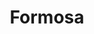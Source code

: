 ---
layout: place
title: "Formosa"
permalink: /iowa/iowa-city/formosa.html
stateAbbr: IA
stateName: Iowa
cityName: Iowa City
place_id: ChIJgxklQ-5B5IcRjkvR0-ONPVM
photos:
  - name: >-
      places/ChIJgxklQ-5B5IcRjkvR0-ONPVM/photos/AeeoHcI2QGdGjxw18uAuacnV4jQRbyH-bgol72tJGR1kN38J7yXergP9vH43Tmh24Ek5gWYWkbHWgMzsSZh4Y-RFY560IfY2EDkMWR9ilAhXUQgECP7HdG2Q-Og7K03erh2lL_NmBuFLA81zmP-Cp7YjLfPaDccAe4NRS8N2L0KmnBstbZplmc1kMS2LQdpYyAa4IzFZt2TB93Aox2ri9cgeVogWEhUt1LfzyyMBqwrCiygKeSUbUliTR_5eo5aqJW2Ak47PyFPpGmuJFF24s_1_2RFy9dSYccEY49-PD3c4cHs
    widthPx: 4800
    heightPx: 3200
    authorAttributions:
      - displayName: Formosa
        uri: https://maps.google.com/maps/contrib/117181745640257532362
        photoUri: >-
          https://lh3.googleusercontent.com/a-/ALV-UjWQ19ODls8H-Z32S-1Nc2u9jMyOu8AB1QtS8xrIaXvwtdg_T9Q=s100-p-k-no-mo
    flagContentUri: >-
      https://www.google.com/local/imagery/report/?cb_client=maps_api_places.places_api&image_key=!1e10!2sAF1QipMTanio6MgM75m5BZWH5P0h6Qoz3994f4gxcmM&hl=en-US
    googleMapsUri: >-
      https://www.google.com/maps/place//data=!3m4!1e2!3m2!1sAF1QipMTanio6MgM75m5BZWH5P0h6Qoz3994f4gxcmM!2e10!4m2!3m1!1s0x87e441ee43251983:0x533d8de3d3d14b8e
  - name: >-
      places/ChIJgxklQ-5B5IcRjkvR0-ONPVM/photos/AeeoHcKZxcH6DAe8e1cPa6lCJhWT9ofAc951tOyAg-9VfYCNHZ1R61zKeX5tz2vQfBKIfUMTJQwBArlKcKtMXVPM7pGzn5ag9GxgaCNLR6Z0c0uzFDTOMSlei2G3vZdBvHKLlktfHGqpHrRtJ2TfPYySjcmcaN0T3QkYoRUFFxjTxvuTgf50eWCQeGmTB8xCDcfgJPqKA2SCnNTIIe1p74Ajfvdx6FL0KMQ_aAitRGRjqR0kY9J8TP-OKoyBjUZLMsdQcsy9o0nXs70EEfBcI8kXCe_AHY4axGSAdXnRxWx-BMY
    widthPx: 3345
    heightPx: 4142
    authorAttributions:
      - displayName: Formosa
        uri: https://maps.google.com/maps/contrib/117181745640257532362
        photoUri: >-
          https://lh3.googleusercontent.com/a-/ALV-UjWQ19ODls8H-Z32S-1Nc2u9jMyOu8AB1QtS8xrIaXvwtdg_T9Q=s100-p-k-no-mo
    flagContentUri: >-
      https://www.google.com/local/imagery/report/?cb_client=maps_api_places.places_api&image_key=!1e10!2sAF1QipPIG2WFlT7nKw53CNhUN760lSMzHjIuSMks9tA&hl=en-US
    googleMapsUri: >-
      https://www.google.com/maps/place//data=!3m4!1e2!3m2!1sAF1QipPIG2WFlT7nKw53CNhUN760lSMzHjIuSMks9tA!2e10!4m2!3m1!1s0x87e441ee43251983:0x533d8de3d3d14b8e
  - name: >-
      places/ChIJgxklQ-5B5IcRjkvR0-ONPVM/photos/AeeoHcJMvH-w3An7PhM2ACxJ5A6Js_CVbwzZZ6XdRihOA6mtkAw8O8yQ1v4CzWV0VzYSFPcv6t0bhowUGxNou0V7L4G8RtzT1oDqzdKdDGRMsOsv1vkoczWg_osiTfY-b1I5GR3C4RLkI6_BIx5TzrmzyyHDtNR8ipYEle-rUHQGEbRN9q2no31nLb1_qPcbRF-_090UAm4wBFqxjMPBvxTTTQirGbdzvrBPoFCzLrkrbNpK-bHw4Ei9sR5aAvL4-SvNompIvuOpSGMyF3Ch1RP7QgXIcDSXq8KeCnN2-5xaX6SLEqEWh0C5sjyw_LCKdvw_I33GuVJNE45WCw7u7iqDwButzJuEUC9G3EojIOfdfU1EmGCzYFtdxUkig3WvbnQ1nI1Z9BZyaRCMM_uQXmGcCT-3YGL3pyfLwOq5TJzz3l3AIg
    widthPx: 3024
    heightPx: 4032
    authorAttributions:
      - displayName: Brenda Gao
        uri: https://maps.google.com/maps/contrib/113564153394178081555
        photoUri: >-
          https://lh3.googleusercontent.com/a-/ALV-UjXHWnwWYbk5Bby7MUq7_4qGb3CWG1X9nRGMlPcFDgaRu3XkGmPObA=s100-p-k-no-mo
    flagContentUri: >-
      https://www.google.com/local/imagery/report/?cb_client=maps_api_places.places_api&image_key=!1e10!2sCIHM0ogKEICAgIDvxImzCw&hl=en-US
    googleMapsUri: >-
      https://www.google.com/maps/place//data=!3m4!1e2!3m2!1sCIHM0ogKEICAgIDvxImzCw!2e10!4m2!3m1!1s0x87e441ee43251983:0x533d8de3d3d14b8e
  - name: >-
      places/ChIJgxklQ-5B5IcRjkvR0-ONPVM/photos/AeeoHcITV58qqcc0Ae99l4qwzJWBKgLDJKpAaz3lCNrthlz-gCbPIrcftgSHgkcDgOmDnRtOy0Tr0NxWTj_Iv5r08RY2Jry0ap7C_u7onfz6uzzpy6YDdwEHKX4EuhMnyucA8n7Iy0SWPnMPHvBsSUuVLpVxQ4EGNB2B2ROQr8MS_2VL3nSwVd11091yXLfUlEieR-sm19dEhBTRDqyOTvRAl4LIEDeIvYHf-mIKI11VIHRwhTv9MjEuxW5JNiobRGRlGMBqnP_Rz1HU9Po1l81U-10I_H0Qhyim6szXGT_s8EwkGa2iwk4QNP6arRBkx4FO62VGSR7qN-HDs3fA5_wkxFPF0zDEtUhXy0EARLGnHGpVJqSwS8BzuZfOcp6XZ1OK0goLMToMuOGhUwdAOo7DbBgm_rw0ylGTS35SvdXmrc4
    widthPx: 1536
    heightPx: 2048
    authorAttributions:
      - displayName: Jason Knapp
        uri: https://maps.google.com/maps/contrib/103750663398875342683
        photoUri: >-
          https://lh3.googleusercontent.com/a-/ALV-UjUR1BgKe4xSohNrrsa5oS5AWfZg8jPW9PBxUXHGNxJLnZGU2YHivw=s100-p-k-no-mo
    flagContentUri: >-
      https://www.google.com/local/imagery/report/?cb_client=maps_api_places.places_api&image_key=!1e10!2sCIHM0ogKEICAgICbxsObfA&hl=en-US
    googleMapsUri: >-
      https://www.google.com/maps/place//data=!3m4!1e2!3m2!1sCIHM0ogKEICAgICbxsObfA!2e10!4m2!3m1!1s0x87e441ee43251983:0x533d8de3d3d14b8e
  - name: >-
      places/ChIJgxklQ-5B5IcRjkvR0-ONPVM/photos/AeeoHcKFGfY5SiqqRqraCsaPbCPyo2GtbMHURS9KZt6vw2jENrntQHhz19xWuWRed7djig2H6Ac-Lw4yAd0OVSBDjfUkihyfS109_OgmHOnPoFOprcutEc1QfRel9bpPWFp7DfZxzIuYh2dAAp5-PN7xPwbn-TQcMCQUMHoxx27sLWjfWYZJpiHvHTnnMciobTtgY0-qX5YTNN44nsTsPB-7j43E2_-nB2-1Aujj6ifF6lSuEy6jPZmYYkRnHvUFwpFFLpOe_T8tbs92YJ2HrVVdMDPjrRgk9RqDzKfg-OQjCsE
    widthPx: 2448
    heightPx: 1835
    authorAttributions:
      - displayName: Formosa
        uri: https://maps.google.com/maps/contrib/117181745640257532362
        photoUri: >-
          https://lh3.googleusercontent.com/a-/ALV-UjWQ19ODls8H-Z32S-1Nc2u9jMyOu8AB1QtS8xrIaXvwtdg_T9Q=s100-p-k-no-mo
    flagContentUri: >-
      https://www.google.com/local/imagery/report/?cb_client=maps_api_places.places_api&image_key=!1e10!2sAF1QipOGw1XxJsZHwWBZlEDWPrW4XN1SU0BYEtNc0mQ&hl=en-US
    googleMapsUri: >-
      https://www.google.com/maps/place//data=!3m4!1e2!3m2!1sAF1QipOGw1XxJsZHwWBZlEDWPrW4XN1SU0BYEtNc0mQ!2e10!4m2!3m1!1s0x87e441ee43251983:0x533d8de3d3d14b8e
  - name: >-
      places/ChIJgxklQ-5B5IcRjkvR0-ONPVM/photos/AeeoHcISTEc1_8GSeNBnm-NRxHmDfQJXowghxvuPBhvPK4QfnHm-1ic5-jQr26BSmz4u_YuKXp1e7DA8eczTI-QvmjcWlQV4Pf6t8e2IXcQaHDe7belYkGGKNN_MXvlkxHg2uCBeIKVyjQdYeYu3IrgYDg1X0o3EQMd-rzYf_OL22XQvud5VDMe46as17vhfTwMYybtk3LrBlbcIvqhm8a3D_Dw5sEFdyO1Lbmybp-4tmZJJS-C9RU2W995L57VpeE4hdmrCVcelq18v4yU93Wfy6huKvFw09x-WQCWdqy4bszv5ykJIFCyhmAnIZeqQoimoH5uoCOvSIRnLsCRav19Y8gZ4wTJ4UYGz36gxE6VY2qFGsg4Rg2_2Gm9dOdTW_HzEuDzEsmIcyKEMvp3b8lH4q6jkMdSg4F9nt8auOmyZpCHsR1a0
    widthPx: 3024
    heightPx: 4032
    authorAttributions:
      - displayName: Issa Maalouf
        uri: https://maps.google.com/maps/contrib/112236889202634820316
        photoUri: >-
          https://lh3.googleusercontent.com/a-/ALV-UjUJLjuCmnOxDDxV6ApM4cbp6-19anqIJBEsoVen6nKE8wvCBUQWuw=s100-p-k-no-mo
    flagContentUri: >-
      https://www.google.com/local/imagery/report/?cb_client=maps_api_places.places_api&image_key=!1e10!2sCIHM0ogKEICAgIDb3JfxwQE&hl=en-US
    googleMapsUri: >-
      https://www.google.com/maps/place//data=!3m4!1e2!3m2!1sCIHM0ogKEICAgIDb3JfxwQE!2e10!4m2!3m1!1s0x87e441ee43251983:0x533d8de3d3d14b8e
  - name: >-
      places/ChIJgxklQ-5B5IcRjkvR0-ONPVM/photos/AeeoHcJMT0m-CCLcmDTmxOB2RB-yS55p2MgCOXYTSWbJ0xY9PjjxuDy6u0ZdJlQOnVdoefp3Eave7WVhT6dKYecsx7doJbrVqGkz9j7ubcSGWPH8G1tnJ-1iq4Zs64neXQspidwT_NPflEqX859Xa2Gos9xlcc0g6SvE6ZnVg083cwUnsmj8BBaIimmNejgbNo132Ex6u0xxWhbRICPgvDUZn61_2S_7RxnhFjti8t-ApRThgkCVJJCNnbOqjiDChuu2m6Mv72NJO26V3Iw2XT2SkJEx_nWoAKERwDdK4SrO-YQ
    widthPx: 3024
    heightPx: 4032
    authorAttributions:
      - displayName: Formosa
        uri: https://maps.google.com/maps/contrib/117181745640257532362
        photoUri: >-
          https://lh3.googleusercontent.com/a-/ALV-UjWQ19ODls8H-Z32S-1Nc2u9jMyOu8AB1QtS8xrIaXvwtdg_T9Q=s100-p-k-no-mo
    flagContentUri: >-
      https://www.google.com/local/imagery/report/?cb_client=maps_api_places.places_api&image_key=!1e10!2sAF1QipOmUAnDxEhYEzSkY5cRoCYQ5Ez--DreiAH_XlY&hl=en-US
    googleMapsUri: >-
      https://www.google.com/maps/place//data=!3m4!1e2!3m2!1sAF1QipOmUAnDxEhYEzSkY5cRoCYQ5Ez--DreiAH_XlY!2e10!4m2!3m1!1s0x87e441ee43251983:0x533d8de3d3d14b8e
  - name: >-
      places/ChIJgxklQ-5B5IcRjkvR0-ONPVM/photos/AeeoHcLlJjiFTEHcDddo8z9oUKd6fADfJ9cy9NlzXNtg-RMFEMdLu4hBnsFUQtVR2INFuAWOmam4ib7zsNrHMJGnqrBo5OdxaU10uik2z8PhwtdfR3FAXDQKvCDhFE0hsRT4QmyCjED7hYNg4E12l6oRg4ZsOrACKRGyiSvaI2Dd91902bp52vuoB8eB_sL8Msm3suv1277ElpZ8G98PKkgFC86W2h-X5bH8ppNqQtTmpx_KS0NsHgc_wvLly5eEy2x9eRcvGrcs9ZCdYvX4KDQUJZJznICFLanyUQlifu3XGHE
    widthPx: 4800
    heightPx: 3284
    authorAttributions:
      - displayName: Formosa
        uri: https://maps.google.com/maps/contrib/117181745640257532362
        photoUri: >-
          https://lh3.googleusercontent.com/a-/ALV-UjWQ19ODls8H-Z32S-1Nc2u9jMyOu8AB1QtS8xrIaXvwtdg_T9Q=s100-p-k-no-mo
    flagContentUri: >-
      https://www.google.com/local/imagery/report/?cb_client=maps_api_places.places_api&image_key=!1e10!2sAF1QipN2oAYzN7OgPepSswb3OXEIpph7kQUvIUTaQnI&hl=en-US
    googleMapsUri: >-
      https://www.google.com/maps/place//data=!3m4!1e2!3m2!1sAF1QipN2oAYzN7OgPepSswb3OXEIpph7kQUvIUTaQnI!2e10!4m2!3m1!1s0x87e441ee43251983:0x533d8de3d3d14b8e
  - name: >-
      places/ChIJgxklQ-5B5IcRjkvR0-ONPVM/photos/AeeoHcLm7EcPWjOTwbV3nX3fZxOm8yQblOiLgCv2ZeCnQiz_yFmR6xROxU4LSzKg3Upw_uxBUoMW6xDhuCdOtY5GdbnKRB1nP75lqo3pB1nWO_2Ve8Yb0L3r2sVfH5FoBVO8vYQzhRqqWv72-jSsKqYjq_ai5LaS26gE9l0lGouSR_iqbzzf85IVTeYUvS5y6MpBO4RQuKU8mWw2oy00Vc7N1fDnihLr8mJPTXqDt6cZ2pw8KHUYN0DEMyEiNJN87yb7-pHZnW1h_-WuyZwJAv7hg32KBcwwcce1iPGpGrPmqVKbMcpGBDRML5IhlRXBXsNoEdaYiQdvPoEbzDr9Vn1jfJqLo7wx-iiv8u2jKjduqYB5S0ebeOzrUTBv4Cq-fA9cAhmIl-7M8t9T4D3Ik4vwXEzuebMAdhaj4svHjWlZXKAhhuM
    widthPx: 1536
    heightPx: 2048
    authorAttributions:
      - displayName: Jason Knapp
        uri: https://maps.google.com/maps/contrib/103750663398875342683
        photoUri: >-
          https://lh3.googleusercontent.com/a-/ALV-UjUR1BgKe4xSohNrrsa5oS5AWfZg8jPW9PBxUXHGNxJLnZGU2YHivw=s100-p-k-no-mo
    flagContentUri: >-
      https://www.google.com/local/imagery/report/?cb_client=maps_api_places.places_api&image_key=!1e10!2sCIHM0ogKEICAgICbxsObvAE&hl=en-US
    googleMapsUri: >-
      https://www.google.com/maps/place//data=!3m4!1e2!3m2!1sCIHM0ogKEICAgICbxsObvAE!2e10!4m2!3m1!1s0x87e441ee43251983:0x533d8de3d3d14b8e
  - name: >-
      places/ChIJgxklQ-5B5IcRjkvR0-ONPVM/photos/AeeoHcJGgGnfdD6EJEzCnuYygdd_6SqWofGu9zXtjsDUl5j4wRvcCz0jRz6SeeNh4QoWCQV2K-TMObqMUkZr_HGZupUw6pe4avJ4bn9YStzr7KAtrglDRqe9WRnjKWk9wcprPzA94yyQQTQ8-ipiY5jKQ3V8kmlRLKZKZEL-pwpfnl0ClUyVA0xjv11TyecdyVF5J9bsMVPKlt4xE82qWthAP96igW50CA734WxN8x8-BQJ3K0A7fiSQPfBBGtME0uWsE93ATP56goCN62XoqMFtKJk2fzxMw-I_FqUAxPvv5Edgd8yHIVukrqF8gPaHEe_JHRe9eNukHgZYG9FcIR69TodbtMNVZ_mUVawp1OIAnE2p8kIYuHdwwFAERxpoqfMxJA8ASxe31Owt0weVnKX7bkjQT_quoJYPT5OVULtbklZAdqY
    widthPx: 3024
    heightPx: 4032
    authorAttributions:
      - displayName: Jackie Fiedler
        uri: https://maps.google.com/maps/contrib/101969625699761503396
        photoUri: >-
          https://lh3.googleusercontent.com/a-/ALV-UjXrH5-QVsgBWyB1jTrOwnjnmXPjBownlPqvtu2BmzJx6OHq1yuItQ=s100-p-k-no-mo
    flagContentUri: >-
      https://www.google.com/local/imagery/report/?cb_client=maps_api_places.places_api&image_key=!1e10!2sCIHM0ogKEICAgIC5_OT2ywE&hl=en-US
    googleMapsUri: >-
      https://www.google.com/maps/place//data=!3m4!1e2!3m2!1sCIHM0ogKEICAgIC5_OT2ywE!2e10!4m2!3m1!1s0x87e441ee43251983:0x533d8de3d3d14b8e
address: 221 E College St, Iowa City, IA 52240, USA
street: 221 E College St
city: Iowa City
state: IA
zip: '52240'
country: USA
neighborhood: Longfellow
latitude: '41.658648'
longitude: '-91.532080'
accessibility_options:
  wheelchairAccessibleParking: true
  wheelchairAccessibleEntrance: true
  wheelchairAccessibleRestroom: true
  wheelchairAccessibleSeating: true
business_status: OPERATIONAL
name: Formosa
google_maps_links:
  directionsUri: >-
    https://www.google.com/maps/dir//''/data=!4m7!4m6!1m1!4e2!1m2!1m1!1s0x87e441ee43251983:0x533d8de3d3d14b8e!3e0
  placeUri: https://maps.google.com/?cid=5998106288378170254
  writeAReviewUri: >-
    https://www.google.com/maps/place//data=!4m3!3m2!1s0x87e441ee43251983:0x533d8de3d3d14b8e!12e1
  reviewsUri: >-
    https://www.google.com/maps/place//data=!4m4!3m3!1s0x87e441ee43251983:0x533d8de3d3d14b8e!9m1!1b1
  photosUri: >-
    https://www.google.com/maps/place//data=!4m3!3m2!1s0x87e441ee43251983:0x533d8de3d3d14b8e!10e5
primary_type: Sushi Restaurant
opening_hours:
  regular: null
  current: null
secondary_opening_hours:
  regular:
    weekdayDescriptions: null
    type: null
  current:
    weekdayDescriptions: null
    type: null
phone: (319) 338-8880
price_level: PRICE_LEVEL_MODERATE
price_range: $10 &ndash; $20
rating: '4.1'
rating_count: 486
website: >-
  http://formosaiowacity.com/?utm_source=google&utm_medium=wix_google_business_profile&utm_campaign=13742112367376203805
description: null
reviews: null
parking_options: null
payment_options: null
allow_dogs: null
curbside_pickup: null
delivery: null
dine_in: null
good_for_children: null
good_for_groups: null
good_for_sports: null
live_music: null
menu_for_children: null
outdoor_seating: null
reservable: null
restroom: null
serves_beer: null
serves_breakfast: null
serves_brunch: null
serves_cocktails: null
serves_coffee: null
serves_dinner: null
serves_dessert: null
serves_lunch: null
serves_vegetarian_food: null
serves_wine: null
takeout: null

---